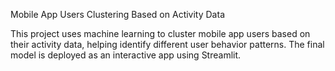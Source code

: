 
Mobile App Users Clustering Based on Activity Data

This project uses machine learning to cluster mobile app users based on their activity data, helping identify different user behavior patterns. The final model is deployed as an interactive app using Streamlit.


